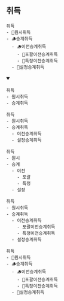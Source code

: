 ## 취득
```
취득
- 🌿원시취득
- 🪵승계취득
  - 🪵이전승계취득
    - 🌿포괄이전승계취득
    - 🌿특정이전승계취득
  - 🌿설정승계취득
```
<details open>
    <summary></summary>

```
취득
- 원시취득
- 승계취득
```
```
취득
- 원시취득
- 승계취득
  - 이전승계취득
  - 설정승계취득
```
```
취득
- 원시
- 승계
  - 이전
    - 포괄
    - 특정
  - 설정
```
```
취득
- 원시취득
- 승계취득
  - 이전승계취득
    - 포괄이전승계취득
    - 특정이전승계취득
  - 설정승계취득
```
```
취득
- 🌿원시취득
- 🪵승계취득
  - 🪵이전승계취득
    - 🌿포괄이전승계취득
    - 🌿특정이전승계취득
  - 🌿설정승계취득
```
</details>

